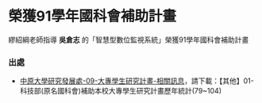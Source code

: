 # 榮獲91學年國科會補助計畫

繆紹綱老師指導 **吳倉志** 的「智慧型數位監視系統」榮獲91學年國科會補助計畫

### 出處
- [中原大學研究發展處-09-大專學生研究計畫-相關訊息](http://uip.cycu.edu.tw/UIPWeb/wSite/ct?xItem=41575&ctNode=15261&mp=2500)，請下載：【其他】01-科技部(原名國科會)補助本校大專學生研究計畫歷年統計(79~104)
